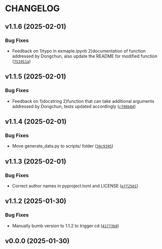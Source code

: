 # CHANGELOG


## v1.1.6 (2025-02-01)

### Bug Fixes

- Feedback on 1)typo in exmaple.ipynb 2)documentation of function addressed by Dongchun, also update
  the README for modified function
  ([`751911a`](https://github.com/UBC-MDS/dataprofiler_group-30/commit/751911aa36d80083e9434baa1139967cbd2260f9))


## v1.1.5 (2025-02-01)

### Bug Fixes

- Feedback on 1)docstring 2)function that can take additional arguments addressed by Dongchun, tests
  updated accordingly
  ([`cf88b8d`](https://github.com/UBC-MDS/dataprofiler_group-30/commit/cf88b8dcc68d3b4d136528d801ccd4a58d294fb7))


## v1.1.4 (2025-02-01)

### Bug Fixes

- Move generate_data.py to scripts/ folder
  ([`39c9395`](https://github.com/UBC-MDS/dataprofiler_group-30/commit/39c9395b70ee2128d0911f94bc704bbed56a481f))


## v1.1.3 (2025-02-01)

### Bug Fixes

- Correct author names in pyproject.toml and LICENSE
  ([`e7f2501`](https://github.com/UBC-MDS/dataprofiler_group-30/commit/e7f25010fda40a52b4f71deb44d5f489223e8691))


## v1.1.2 (2025-01-30)

### Bug Fixes

- Manually bumb version to 1.1.2 to trigger cd
  ([`41773b8`](https://github.com/UBC-MDS/dataprofiler_group-30/commit/41773b8c3a2b1ec4c7893634bfaa8169d6297ec9))


## v0.0.0 (2025-01-30)

